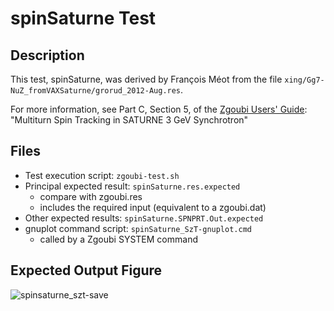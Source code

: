 [This document is formatted with GitHub-Flavored Markdown. ]:#
[For better viewing, including hyperlinks, read it online at ]:#
[https://github.com/radiasoft/zgoubi/blob/master/tests/spinSaturne/README.md ]:#

spinSaturne Test
================

Description
-----------
This test, spinSaturne, was derived by François Méot from the file
  `xing/Gg7-NuZ_fromVAXSaturne/grorud_2012-Aug.res`.

For more information, see Part C, Section 5, of the [Zgoubi Users' Guide]:
  "Multiturn Spin Tracking in SATURNE 3 GeV Synchrotron"

Files
-----
* Test execution script: `zgoubi-test.sh`
* Principal expected result: `spinSaturne.res.expected`
  - compare with zgoubi.res
  - includes the required input (equivalent to a zgoubi.dat)
* Other expected results: `spinSaturne.SPNPRT.Out.expected`
* gnuplot command script:  `spinSaturne_SzT-gnuplot.cmd`
  - called by a Zgoubi SYSTEM command

Expected Output Figure
----------------------
![spinsaturne_szt-save](https://user-images.githubusercontent.com/13108868/46051414-3ba1a980-c0ee-11e8-97ac-ba6a8791a6d4.png)

[Zgoubi Users' Guide]: https://www.bnl.gov/isd/documents/79375.pdf
